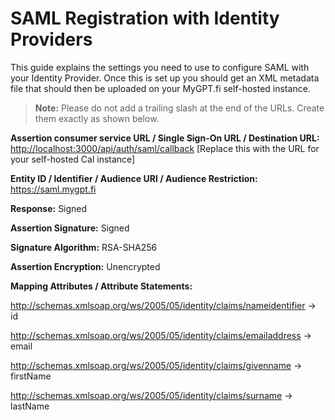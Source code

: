 # SAML Registration with Identity Providers

This guide explains the settings you need to use to configure SAML with your Identity Provider. Once this is set up you should get an XML metadata file that should then be uploaded on your MyGPT.fi self-hosted instance.

> **Note:** Please do not add a trailing slash at the end of the URLs. Create them exactly as shown below.

**Assertion consumer service URL / Single Sign-On URL / Destination URL:** [http://localhost:3000/api/auth/saml/callback](http://localhost:3000/api/auth/saml/callback) [Replace this with the URL for your self-hosted Cal instance]

**Entity ID / Identifier / Audience URI / Audience Restriction:** https://saml.mygpt.fi

**Response:** Signed

**Assertion Signature:** Signed

**Signature Algorithm:** RSA-SHA256

**Assertion Encryption:** Unencrypted

**Mapping Attributes / Attribute Statements:**

http://schemas.xmlsoap.org/ws/2005/05/identity/claims/nameidentifier -> id

http://schemas.xmlsoap.org/ws/2005/05/identity/claims/emailaddress -> email

http://schemas.xmlsoap.org/ws/2005/05/identity/claims/givenname -> firstName

http://schemas.xmlsoap.org/ws/2005/05/identity/claims/surname -> lastName
